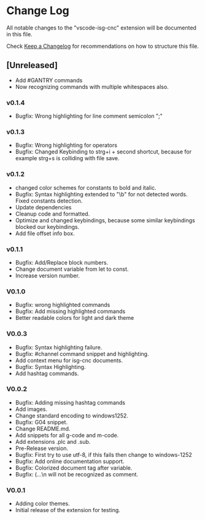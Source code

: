 # Change Log

All notable changes to the "vscode-isg-cnc" extension will be documented in this file.

Check [Keep a Changelog](http://keepachangelog.com/) for recommendations on how to structure this file.

## [Unreleased]

- Add #GANTRY commands
- Now recognizing commands with multiple whitespaces also.

### v0.1.4

- Bugfix: Wrong highlighting for line comment semicolon ";"

### v0.1.3

- Bugfix: Wrong highlighting for operators
- Bugfix: Changed Keybinding to strg+i + second shortcut, because for example strg+s is colliding with file save.

### v0.1.2

- changed color schemes for constants to bold and italic.
- Bugfix: Syntax highlighting extended to "\\b" for not detected words. Fixed constants detection.
- Update dependencies
- Cleanup code and formatted.
- Optimize and changed keybindings, because some similar keybindings blocked our keybindings.
- Add file offset info box.

### v0.1.1

- Bugfix: Add/Replace block numbers.
- Change document variable from let to const.
- Increase version number.

### V0.1.0

- Bugfix: wrong highlighted commands
- Bugfix: Add missing highlighted commands
- Better readable colors for light and dark theme

### V0.0.3

- Bugfix: Syntax highlighting failure.
- Bugfix: #channel command snippet and highlighting.
- Add context menu for isg-cnc documents.
- Bugfix: Syntax Highlighting.
- Add hashtag commands.

### V0.0.2

- Bugfix: Adding missing hashtag commands
- Add images.
- Change standard encoding to windows1252.
- Bugfix: G04 snippet.
- Change README.md.
- Add snippets for all g-code and m-code.
- Add extensions .plc and .sub.
- Pre-Release version.
- Bugfix: First try to use utf-8, if this fails then change to windows-1252
- Bugfix: Add online documentation support.
- Bugfix: Colorized document tag after variable.
- Bugfix: (...\n will not be recognized as comment.

### V0.0.1

- Adding color themes.
- Initial release of the extension for testing.
